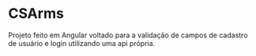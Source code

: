 # CSArms
Projeto feito em Angular voltado para a validação de campos de cadastro de usuário e login utilizando uma api própria.
